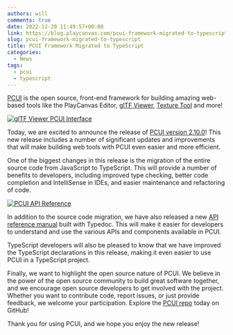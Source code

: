 ```yaml
---
authors: will
comments: true
date: 2022-12-20 11:49:57+00:00
link: https://blog.playcanvas.com/pcui-framework-migrated-to-typescript/
slug: pcui-framework-migrated-to-typescript
title: PCUI Framework Migrated to TypeScript
categories:
  - News
tags:
  - pcui
  - typescript
---
```


[PCUI](https://github.com/playcanvas/pcui) is the open source, front-end framework for building amazing web-based tools like the PlayCanvas Editor, [glTF Viewer](https://playcanvas.com/viewer?load=https://s3.eu-west-1.amazonaws.com/static.playcanvas.com/models/IridescentDishWithOlives.glb), [Texture Tool](https://playcanvas.com/texture-tool) and more!

[![glTF Viewer PCUI Interface](/img/gltf-viewer-olives.png)](/img/gltf-viewer-olives.png)

Today, we are excited to announce the release of [PCUI version 2.10.0](https://github.com/playcanvas/pcui/releases/tag/v2.10.0)! This new release includes a number of significant updates and improvements that will make building web tools with PCUI even easier and more efficient.

One of the biggest changes in this release is the migration of the entire source code from JavaScript to TypeScript. This will provide a number of benefits to developers, including improved type checking, better code completion and IntelliSense in IDEs, and easier maintenance and refactoring of code.

[![PCUI API Reference](/img/pcui-api-reference.png)](/img/pcui-api-reference.png)

In addition to the source code migration, we have also released a new [API reference manual](https://playcanvas.github.io/pcui/typedocs/) built with Typedoc. This will make it easier for developers to understand and use the various APIs and components available in PCUI.

TypeScript developers will also be pleased to know that we have improved the TypeScript declarations in this release, making it even easier to use PCUI in a TypeScript project.

Finally, we want to highlight the open source nature of PCUI. We believe in the power of the open source community to build great software together, and we encourage open source developers to get involved with the project. Whether you want to contribute code, report issues, or just provide feedback, we welcome your participation. Explore the [PCUI repo](https://github.com/playcanvas/pcui) today on GitHub!

Thank you for using PCUI, and we hope you enjoy the new release!
